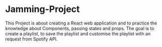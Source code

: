 # Jamming-Project

This Project is about creating a React web application and to practice the knowledge about Components, passing states and props.
The goal is to create a playlist, to save the playlist and customise the playlist with an request from Spotify API.
